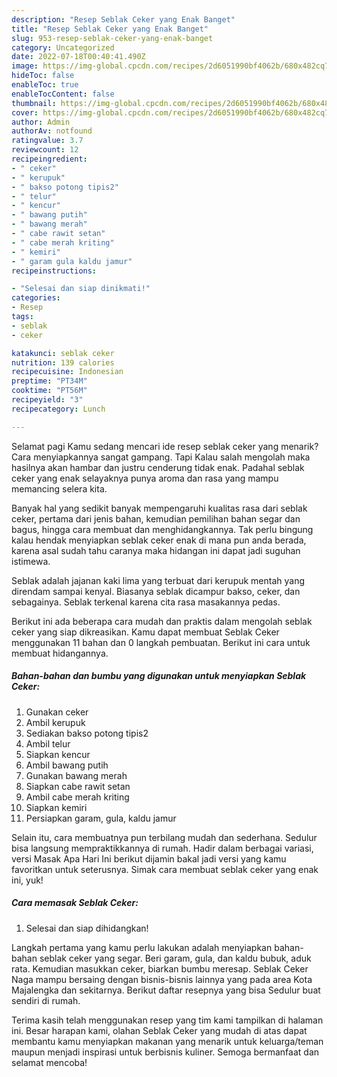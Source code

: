 ```yaml
---
description: "Resep Seblak Ceker yang Enak Banget"
title: "Resep Seblak Ceker yang Enak Banget"
slug: 953-resep-seblak-ceker-yang-enak-banget
category: Uncategorized
date: 2022-07-18T00:40:41.490Z
image: https://img-global.cpcdn.com/recipes/2d6051990bf4062b/680x482cq70/seblak-ceker-foto-resep-utama.jpg
hideToc: false
enableToc: true
enableTocContent: false
thumbnail: https://img-global.cpcdn.com/recipes/2d6051990bf4062b/680x482cq70/seblak-ceker-foto-resep-utama.jpg
cover: https://img-global.cpcdn.com/recipes/2d6051990bf4062b/680x482cq70/seblak-ceker-foto-resep-utama.jpg
author: Admin
authorAv: notfound
ratingvalue: 3.7
reviewcount: 12
recipeingredient:
- " ceker"
- " kerupuk"
- " bakso potong tipis2"
- " telur"
- " kencur"
- " bawang putih"
- " bawang merah"
- " cabe rawit setan"
- " cabe merah kriting"
- " kemiri"
- " garam gula kaldu jamur"
recipeinstructions:

- "Selesai dan siap dinikmati!"
categories:
- Resep
tags:
- seblak
- ceker

katakunci: seblak ceker 
nutrition: 139 calories
recipecuisine: Indonesian
preptime: "PT34M"
cooktime: "PT56M"
recipeyield: "3"
recipecategory: Lunch

---
```



Selamat pagi Kamu sedang mencari ide resep seblak ceker yang menarik? Cara menyiapkannya sangat gampang. Tapi Kalau salah mengolah maka hasilnya akan hambar dan justru cenderung tidak enak. Padahal seblak ceker yang enak selayaknya punya aroma dan rasa yang mampu memancing selera kita.


Banyak hal yang sedikit banyak mempengaruhi kualitas rasa dari seblak ceker, pertama dari jenis bahan, kemudian pemilihan bahan segar dan bagus, hingga cara membuat dan menghidangkannya. Tak perlu bingung kalau hendak menyiapkan seblak ceker enak di mana pun anda berada, karena asal sudah tahu caranya maka hidangan ini dapat jadi suguhan istimewa.

Seblak adalah jajanan kaki lima yang terbuat dari kerupuk mentah yang direndam sampai kenyal. Biasanya seblak dicampur bakso, ceker, dan sebagainya. Seblak terkenal karena cita rasa masakannya pedas.


Berikut ini ada beberapa cara mudah dan praktis dalam mengolah seblak ceker yang siap dikreasikan. Kamu dapat membuat Seblak Ceker menggunakan 11 bahan dan 0 langkah pembuatan. Berikut ini cara untuk membuat hidangannya.

<!--inarticleads1-->

##### Bahan-bahan dan bumbu yang digunakan untuk menyiapkan Seblak Ceker:

1. Gunakan  ceker
1. Ambil  kerupuk
1. Sediakan  bakso potong tipis2
1. Ambil  telur
1. Siapkan  kencur
1. Ambil  bawang putih
1. Gunakan  bawang merah
1. Siapkan  cabe rawit setan
1. Ambil  cabe merah kriting
1. Siapkan  kemiri
1. Persiapkan  garam, gula, kaldu jamur


Selain itu, cara membuatnya pun terbilang mudah dan sederhana. Sedulur bisa langsung mempraktikkannya di rumah. Hadir dalam berbagai variasi, versi Masak Apa Hari Ini berikut dijamin bakal jadi versi yang kamu favoritkan untuk seterusnya. Simak cara membuat seblak ceker yang enak ini, yuk! 

<!--inarticleads2-->

##### Cara memasak Seblak Ceker:


1. Selesai dan siap dihidangkan!

Langkah pertama yang kamu perlu lakukan adalah menyiapkan bahan-bahan seblak ceker yang segar. Beri garam, gula, dan kaldu bubuk, aduk rata. Kemudian masukkan ceker, biarkan bumbu meresap. Seblak Ceker Naga mampu bersaing dengan bisnis-bisnis lainnya yang pada area Kota Majalengka dan sekitarnya. Berikut daftar resepnya yang bisa Sedulur buat sendiri di rumah. 

Terima kasih telah menggunakan resep yang tim kami tampilkan di halaman ini. Besar harapan kami, olahan Seblak Ceker yang mudah di atas dapat membantu kamu menyiapkan makanan yang menarik untuk keluarga/teman maupun menjadi inspirasi untuk berbisnis kuliner. Semoga bermanfaat dan selamat mencoba!
